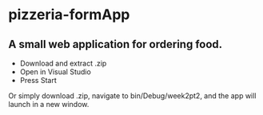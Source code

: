 # pizzeria-formApp
A small web application for ordering food.
---
* Download and extract .zip
* Open in Visual Studio
* Press Start

Or simply download .zip, navigate to bin/Debug/week2pt2, and the app will launch in a new window.
